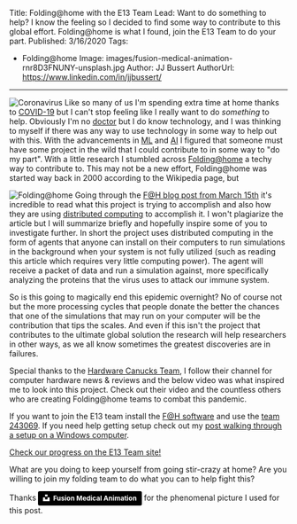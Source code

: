 Title: Folding@home with the E13 Team
Lead: Want to do something to help? I know the feeling so I decided to find some way to contribute to this global effort.  Folding@home is what I found, join the E13 Team to do your part.
Published: 3/16/2020
Tags:
 - Folding@home
Image: images/fusion-medical-animation-rnr8D3FNUNY-unsplash.jpg
Author: JJ Bussert
AuthorUrl: https://www.linkedin.com/in/jjbussert/
---

![Coronavirus](/images/posts/Coronavirus-CDC.jpg "Coronavirus")
Like so many of us I'm spending extra time at home thanks to [COVID-19](https://www.cdc.gov/coronavirus/2019-ncov/index.html) but I can't stop feeling like I really want to do *something* to help. Obviously I'm no [doctor](https://en.wikipedia.org/wiki/Doctor_Who) but I do know technology, and I was thinking to myself if there was any way to use technology in some way to help out with this.  With the advancements in [ML](https://en.wikipedia.org/wiki/Machine_learning) and [AI](https://en.wikipedia.org/wiki/Artificial_intelligence) I figured that someone must have some project in the wild that I could contribute to in some way to "do my part".  With a little research I stumbled across [Folding@home](https://foldingathome.org/) a techy way to contribute to.  This may not be a new effort, Folding@home was started way back in 2000 according to the Wikipedia page, but 

![Folding@home](/images/posts/f-at-h.png "Folding@home")
Going through the [F@H blog post from March 15th](https://foldingathome.org/2020/03/15/coronavirus-what-were-doing-and-how-you-can-help-in-simple-terms/) it's incredible to read what this project is trying to accomplish and also how they are using [distributed computing](https://en.wikipedia.org/wiki/Distributed_computing) to accomplish it.  I won't plagiarize the article but I will summarize briefly and hopefully inspire some of you to investigate further.  In short the project uses distributed computing in the form of agents that anyone can install on their computers to run simulations in the background when your system is not fully utilized (such as reading this article which requires very little computing power).  The agent will receive a packet of data and run a simulation against, more specifically analyzing the proteins that the virus uses to attack our immune system.  

So is this going to magically end this epidemic overnight? No of course not but the more processing cycles that people donate the better the chances that one of the simulations that may run on your computer will be the contribution that tips the scales.  And even if this isn't the project that contributes to the ultimate global solution the research will help researchers in other ways, as we all know sometimes the greatest discoveries are in failures.

Special thanks to the [Hardware Canucks Team](https://www.youtube.com/channel/UCTzLRZUgelatKZ4nyIKcAbg), I follow their channel for computer hardware news & reviews and the below video was what inspired me to look into this project.  Check out their video and the countless others who are creating Folding@home teams to combat this pandemic.
<?# YouTube IARaDFndEjM /?>

If you want to join the E13 team install the [F@H software](https://foldingathome.org/start-folding/) and use the [team 243069](https://stats.foldingathome.org/api/team/243069).  If you need help getting setup check out my [post walking through a setup on a Windows computer](xref:folding-at-home).

[Check our progress on the E13 Team site!](http://www.e13.team)

What are you doing to keep yourself from going stir-crazy at home? Are you willing to join my folding team to do what you can to help fight this?


Thanks <a style="background-color:black;color:white;text-decoration:none;padding:4px 6px;font-family:-apple-system, BlinkMacSystemFont, &quot;San Francisco&quot;, &quot;Helvetica Neue&quot;, Helvetica, Ubuntu, Roboto, Noto, &quot;Segoe UI&quot;, Arial, sans-serif;font-size:12px;font-weight:bold;line-height:1.2;display:inline-block;border-radius:3px" href="https://unsplash.com/@fusion_medical_animation?utm_medium=referral&amp;utm_campaign=photographer-credit&amp;utm_content=creditBadge" target="_blank" rel="noopener noreferrer" title="Download free do whatever you want high-resolution photos from Fusion Medical Animation"><span style="display:inline-block;padding:2px 3px"><svg xmlns="http://www.w3.org/2000/svg" style="height:12px;width:auto;position:relative;vertical-align:middle;top:-2px;fill:white" viewBox="0 0 32 32"><title>unsplash-logo</title><path d="M10 9V0h12v9H10zm12 5h10v18H0V14h10v9h12v-9z"></path></svg></span><span style="display:inline-block;padding:2px 3px">Fusion Medical Animation</span></a> for the phenomenal picture I used for this post.